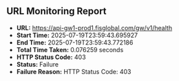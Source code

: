 ## URL Monitoring Report

- **URL:** https://api-gw1-prod1.fisglobal.com/gw/v1/health
- **Start Time:** 2025-07-19T23:59:43.695927
- **End Time:** 2025-07-19T23:59:43.772186
- **Total Time Taken:** 0.076259 seconds
- **HTTP Status Code:** 403
- **Status:** Failure
- **Failure Reason:** HTTP Status Code: 403
